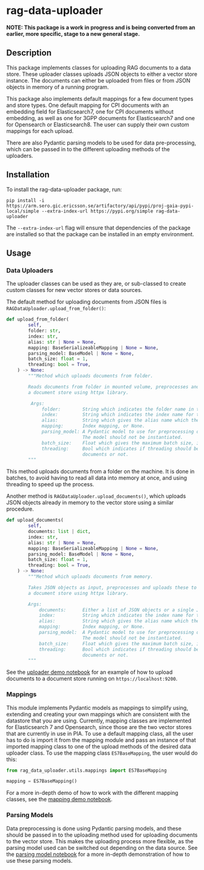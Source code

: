 # rag-data-uploader

**NOTE: This package is a work in progress and is being converted from an earlier, more specific, stage to a new general stage.**

## Description
This package implements classes for uploading RAG documents to a data store.  These uploader classes uploads JSON objects to either a vector store instance. The documents can either be uploaded from files or from JSON objects in memory of a running program. 

This package also implements default mappings for a few document types and store types. One default mapping for CPI documents with an embedding field for Elasticsearch7, one for CPI documents without embedding, as well as one for 3GPP documents for Elasticsearch7 and one for Opensearch or Elasticsearch8. The user can supply their own custom mappings for each upload.

There are also Pydantic parsing models to be used for data pre-processing, which can be passed in to the different uploading methods of the uploaders.

## Installation

To install the rag-data-uploader package, run:


    pip install -i https://arm.sero.gic.ericsson.se/artifactory/api/pypi/proj-gaia-pypi-local/simple --extra-index-url https://pypi.org/simple rag-data-uploader

The `--extra-index-url` flag will ensure that dependencies of the package are installed so that the package can be installed in an empty environment.

## Usage

### Data Uploaders
The uploader classes can be used as they are, or sub-classed to create custom classes for new vector stores or data sources.

The default method for uploading documents from JSON files is
`RAGDataUploader.upload_from_folder()`:

```python
def upload_from_folder(
        self,
        folder: str,
        index: str,
        alias: str | None = None,
        mapping: BaseSerializeableMapping | None = None,
        parsing_model: BaseModel | None = None,
        batch_size: float = 1,
        threading: bool = True,
    ) -> None:
        """Method which uploads documents from folder.

        Reads documents from folder in mounted volume, preprocesses and uploads these to
        a document store using httpx library.

         Args:
             folder:        String which indicates the folder name in the mounted volume.
             index:         String which indicates the index name for the document store.
             alias:         String which gives the alias name which the index should use.
             mapping:       Index mapping, or None.
             parsing_model: A Pydantic model to use for preprocessing of documents.
                            The model should not be instantiated.
             batch_size:    Float which gives the maximum batch size, in Mb.
             threading:     Bool which indicates if threading should be used for uploading
                            documents or not.
        """
```
This method uploads documents from a folder on the machine. It is done in batches, to avoid having to read all data into memory at once, and using threading to speed up the process. 

Another method is `RAGDataUploader.upload_documents()`, which uploads JSON objects already in memory to the vector store using a similar procedure.

```python
def upload_documents(
        self,
        documents: list | dict,
        index: str,
        alias: str | None = None,
        mapping: BaseSerializeableMapping | None = None,
        parsing_model: BaseModel | None = None,
        batch_size: float = 1,
        threading: bool = True,
    ) -> None:
        """Method which uploads documents from memory.

        Takes JSON objects as input, preprocesses and uploads these to
        a document store using httpx library.

        Args:
            documents:      Either a list of JSON objects or a single JSON object
            index:          String which indicates the index name for the document store.
            alias:          String which gives the alias name which the index should use.
            mapping:        Index mapping, or None.
            parsing_model:  A Pydantic model to use for preprocessing of documents.
                            The model should not be instantiated.
            batch_size:     Float which gives the maximum batch size, in Mb.
            threading:      Bool which indicates if threading should be used for uploading
                            documents or not.
        """
```

See the [uploader demo notebook](https://gitlab.internal.ericsson.com/product-information-assistant/eva/pia-dataminer/rag-data-uploader/-/blob/develop/notebooks/uploader_demo.ipynb) for an example of how to upload documents to a document store running on `https://localhost:9200`.

### Mappings

This module implements Pydantic models as mappings to simplify using, extending and creating your own mappings which are consistent with the datastore that you are using. Currently, mapping classes are implemented for Elasticsearch 7 and Opensearch, since those are the two vector stores that are currently in use in PIA. To use a default mapping class, all the user has to do is import it from the mapping module and pass an instance of that imported mapping class to one of the upload methods of the desired data uploader class. To use the mapping class `ES7BaseMapping`, the user would do this:

```python
from rag_data_uploader.utils.mappings import ES7BaseMapping

mapping = ES7BaseMapping()
```

For a more in-depth demo of how to work with the different mapping classes, see the [mapping demo notebook](https://gitlab.internal.ericsson.com/product-information-assistant/eva/pia-dataminer/rag-data-uploader/-/blob/develop/notebooks/mapping_demo.ipynb).

### Parsing Models

Data preprocessing is done using Pydantic parsing models, and these should be passed in to the uploading method used for uploading documents to the vector store. This makes the uploading process more flexible, as the parsing model used can be switched out depending on the data source. See the [parsing model notebook](https://gitlab.internal.ericsson.com/product-information-assistant/eva/pia-dataminer/rag-data-uploader/-/blob/develop/notebooks/parsing_model_test.ipynb) for a more in-depth demonstration of how to use these parsing models.








